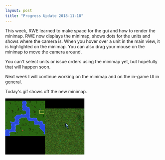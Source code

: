 ```yaml
---
layout: post
title: "Progress Update 2018-11-18"
---
```


This week, RWE learned to make space for the gui and how to render the minimap. RWE now displays the minimap, shows dots for the units and shows where the camera is. When you hover over a unit in the main view, it is highlighted on the minimap. You can also drag your mouse on the minimap to move the camera around.

You can't select units or issue orders using the minimap yet, but hopefully that will happen soon.

Next week I will continue working on the minimap and on the in-game UI in general.

Today's gif shows off the new minimap. 

![2018-11-18-progress](/pics/progress-2018-11-18.gif)
